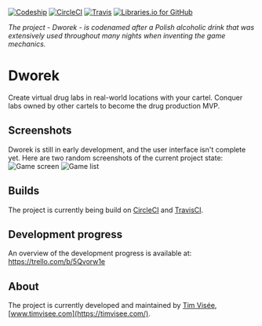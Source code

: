 [![Codeship](https://img.shields.io/codeship/f4078120-8526-0134-2eee-0ea196d1355a/master.svg)](https://codeship.com/projects/183333)
[![CircleCI](https://img.shields.io/circleci/project/github/timvisee/Dworek.svg)](https://circleci.com/gh/timvisee/Dworek)
[![Travis](https://img.shields.io/travis/timvisee/Dworek.svg)](https://travis-ci.org/timvisee/Dworek)
[![Libraries.io for GitHub](https://img.shields.io/librariesio/github/timvisee/Dworek.svg)](https://libraries.io/github/timvisee/Dworek)

*The project - Dworek - is codenamed after a Polish alcoholic drink that was extensively used throughout many nights when inventing the game mechanics.*

# Dworek
Create virtual drug labs in real-world locations with your cartel.
Conquer labs owned by other cartels to become the drug production MVP.

## Screenshots
Dworek is still in early development, and the user interface isn't complete yet.
Here are two random screenshots of the current project state:  
![Game screen](https://raw.githubusercontent.com/timvisee/Dworek/master/res/screenshot/GameScreen.png)
![Game list](https://raw.githubusercontent.com/timvisee/Dworek/master/res/screenshot/GameList.png)

## Builds
The project is currently being build on [CircleCI](https://circleci.com/gh/timvisee/Dworek/) and [TravisCI](https://travis-ci.org/timvisee/Dworek).

## Development progress
An overview of the development progress is available at: https://trello.com/b/5Qvorw1e

## About
The project is currently developed and maintained by [Tim Visée](https://github.com/timvisee/), [www.timvisee.com](https://timvisee.com/).